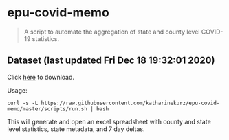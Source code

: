 # epu-covid-memo

> A script to automate the aggregation of state and county level COVID-19 statistics.

<!-- tmpl start -->

## Dataset (last updated Fri Dec 18 19:32:01 2020)

Click [here](https://covid-artifacts.s3.amazonaws.com/records/2020-12-18-19321-covid_artifact.xls) to download.

<!-- tmpl end -->

Usage:
```
curl -s -L https://raw.githubusercontent.com/katharinekurz/epu-covid-memo/master/scripts/run.sh | bash
```

This will generate and open an excel spreadsheet with county and state level statistics, state metadata, and 7 day deltas.